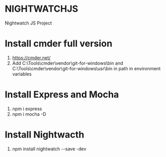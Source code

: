 # NIGHTWATCHJS
Nightwatch JS Project

# Install cmder full version
1. https://cmder.net/
2. Add C:\Tools\cmder\vendor\git-for-windows\bin  and C:\Tools\cmder\vendor\git-for-windows\usr\bin  in path in environment variables

# Install Express and Mocha
1. npm i express
2. npm i mocha -D

# Install Nightwacth
1. npm install nightwatch --save -dev
